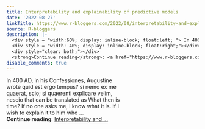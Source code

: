 ```yaml
---
title: Interpretability and explainability of predictive models
date: '2022-08-27'
linkTitle: https://www.r-bloggers.com/2022/08/interpretability-and-explainability-of-predictive-models/
source: R-bloggers
description: |-
  <div style = "width:60%; display: inline-block; float:left; "> In 400 AD, in his Confessiones, Augustine wrote quid est ergo tempus? si nemo ex me quaerat, scio; si quaerenti explicare velim, nescio that can be translated as What then is time? If no one asks me, I know what it is. If I wish to explain it to him who ...</div>
  <div style = "width: 40%; display: inline-block; float:right;"></div>
  <div style="clear: both;"></div>
  <strong>Continue reading</strong>: <a href="https://www.r-bloggers.com/2022/08/interpretability-and-explainability-of-predictive-models/">Interpretability and ...
disable_comments: true
---
```

<div style = "width:60%; display: inline-block; float:left; "> In 400 AD, in his Confessiones, Augustine wrote quid est ergo tempus? si nemo ex me quaerat, scio; si quaerenti explicare velim, nescio that can be translated as What then is time? If no one asks me, I know what it is. If I wish to explain it to him who ...</div>
<div style = "width: 40%; display: inline-block; float:right;"></div>
<div style="clear: both;"></div>
<strong>Continue reading</strong>: <a href="https://www.r-bloggers.com/2022/08/interpretability-and-explainability-of-predictive-models/">Interpretability and ...
